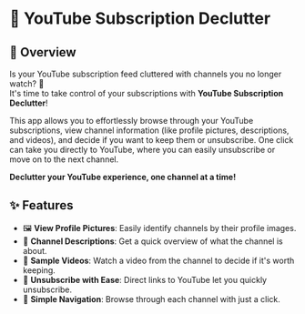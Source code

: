 # 🎯 YouTube Subscription Declutter

## 📜 Overview

Is your YouTube subscription feed cluttered with channels you no longer watch? 🧐  
It's time to take control of your subscriptions with **YouTube Subscription Declutter**!

This app allows you to effortlessly browse through your YouTube subscriptions, view channel information (like profile pictures, descriptions, and videos), and decide if you want to keep them or unsubscribe. One click can take you directly to YouTube, where you can easily unsubscribe or move on to the next channel.

**Declutter your YouTube experience, one channel at a time!**

## ✨ Features

- 🖼️ **View Profile Pictures**: Easily identify channels by their profile images.
- 📝 **Channel Descriptions**: Get a quick overview of what the channel is about.
- 🎥 **Sample Videos**: Watch a video from the channel to decide if it's worth keeping.
- 🚀 **Unsubscribe with Ease**: Direct links to YouTube let you quickly unsubscribe.
- 🔄 **Simple Navigation**: Browse through each channel with just a click.
